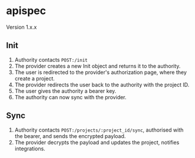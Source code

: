 # apispec

Version 1.x.x

## Init

1. Authority contacts `POST:/init`
2. The provider creates a new Init object and returns it to the authority.
3. The user is redirected to the provider's authorization page, where they create a project.
4. The provider redirects the user back to the authority with the project ID.
5. The user gives the authority a bearer key.
6. The authority can now sync with the provider.

## Sync

1. Authority contacts `POST:/projects/:project_id/sync`, authorised with the bearer, and sends the encrypted payload.
2. The provider decrypts the payload and updates the project, notifies integrations.